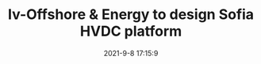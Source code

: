 ---
"title": "Iv-Offshore &amp; Energy to design Sofia HVDC platform"
"date": "2021-9-8 17:15:9"
"feed_name": "OFFSHOREMAG"
"feed_website": "https://www.offshore-mag.com/"
"feed_rss": "https://www.offshore-mag.com/__rss/website-scheduled-content.xml?input=%7B%22sectionAlias%22%3A%22home%22%7D"
"link": "https://www.offshore-mag.com/renewable-energy/article/14209966/ivoffshore-energy-to-design-sofia-hvdc-offshore-converter-platform"
"file": "_posts/2021-9-8-17-15-9_OFFSHOREMAG_00acf5e2fe4163c9adf7740a6727c9359b8c07c3.md"
"accident": "0"
"drilling": "0"
---